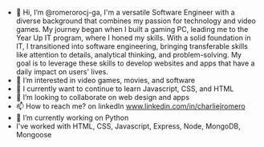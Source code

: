 
- 👋 Hi, I’m @romerorocj-ga, I'm a versatile Software Engineer with a diverse background that combines my passion for technology and video games. My journey began when I built a gaming PC, leading me to the Year Up IT program, where I honed my skills. With a solid foundation in IT, I transitioned into software engineering, bringing transferable skills like attention to details, analytical thinking, and problem-solving. My goal is to leverage these skills to develop websites and apps that have a daily impact on users' lives.
- 👀 I’m interested in video games, movies, and software
- 🌱 I currently want to continue to learn Javascript, CSS, and HTML
- 🤝 I’m looking to collaborate on web design and apps
- 📫 How to reach me? on linkedIn www.linkedin.com/in/charliejromero 
- 🔭 I’m currently working on Python
- I've worked with HTML, CSS, Javascript, Express, Node, MongoDB, Mongoose


